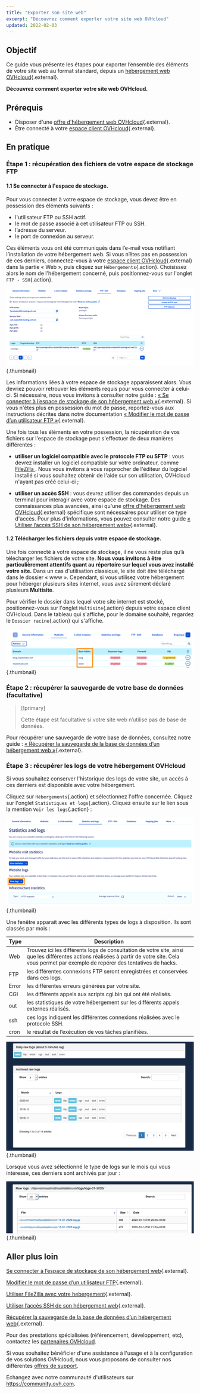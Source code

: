 ```yaml
---
title: "Exporter son site web"
excerpt: "Découvrez comment exporter votre site web OVHcloud"
updated: 2022-02-03
---
```


## Objectif

Ce guide vous présente les étapes pour exporter l’ensemble des éléments de votre site web au format standard, depuis un [hébergement web OVHcloud](https://www.ovhcloud.com/fr-ca/web-hosting/){.external}.

**Découvrez comment exporter votre site web OVHcloud.**

## Prérequis

- Disposer d'une [offre d'hébergement web OVHcloud](https://www.ovhcloud.com/fr-ca/web-hosting/){.external}.
- Être connecté à votre [espace client OVHcloud](https://ca.ovh.com/auth/?action=gotomanager&from=https://www.ovh.com/ca/fr/&ovhSubsidiary=qc){.external}.

## En pratique

### Étape 1 : récupération des fichiers de votre espace de stockage FTP

#### 1.1 Se connecter à l'espace de stockage.

Pour vous connecter à votre espace de stockage, vous devez être en possession des éléments suivants :

- l'utilisateur FTP ou SSH actif.
- le mot de passe associé à cet utilisateur FTP ou SSH.
- l’adresse du serveur.
- le port de connexion au serveur.

Ces éléments vous ont été communiqués dans l’e-mail vous notifiant l’installation de votre hébergement web. Si vous n’êtes pas en possession de ces derniers, connectez-vous à votre [espace client OVHcloud](https://ca.ovh.com/auth/?action=gotomanager&from=https://www.ovh.com/ca/fr/&ovhSubsidiary=qc){.external} dans la partie « Web », puis cliquez sur `Hébergements`{.action}. Choisissez alors le nom de l'hébergement concerné, puis positionnez-vous sur l'onglet `FTP - SSH`{.action}. 

![export-website](images/tab-pro.png){.thumbnail}

Les informations liées à votre espace de stockage apparaissent alors. Vous devriez pouvoir retrouver les éléments requis pour vous connecter à celui-ci. Si nécessaire, nous vous invitons à consulter notre guide : [« Se connecter à l’espace de stockage de son hébergement web »](/pages/web_cloud/web_hosting/ftp_connection){.external}. Si vous n'êtes plus en possession du mot de passe, reportez-vous aux instructions décrites dans notre documentation [« Modifier le mot de passe d’un utilisateur FTP »](/pages/web_cloud/web_hosting/ftp_change_password){.external}.

Une fois tous les éléments en votre possession, la récupération de vos fichiers sur l'espace de stockage peut s'effectuer de deux manières différentes :

- **utiliser un logiciel compatible avec le protocole FTP ou SFTP** : vous devrez installer un logiciel compatible sur votre ordinateur, comme [ FileZilla ](/pages/web_cloud/web_hosting/ftp_filezilla_user_guide). Nous vous invitons à vous rapprocher de l'éditeur du logiciel installé si vous souhaitez obtenir de l'aide sur son utilisation, OVHcloud n'ayant pas créé celui-ci ;

- **utiliser un accès SSH** : vous devrez utiliser des commandes depuis un terminal pour interagir avec votre espace de stockage. Des connaissances plus avancées, ainsi qu'une [offre d'hébergement web OVHcloud](https://www.ovhcloud.com/fr-ca/web-hosting/){.external} spécifique sont nécessaires pour utiliser ce type d'accès. Pour plus d'informations, vous pouvez consulter notre guide  [« Utiliser l’accès SSH de son hébergement web»](/pages/web_cloud/web_hosting/ssh_on_webhosting){.external}. 

#### 1.2 Télécharger les fichiers depuis votre espace de stockage.

Une fois connecté à votre espace de stockage, il ne vous reste plus qu’à télécharger les fichiers de votre site. **Nous vous invitons à être particulièrement attentifs quant au répertoire sur lequel vous avez installé votre site.** Dans un cas d'utilisation classique, le site doit être téléchargé dans le dossier « www ». Cependant, si vous utilisez votre hébergement pour héberger plusieurs sites internet, vous avez sûrement déclaré plusieurs **Multisite**.

Pour vérifier le dossier dans lequel votre site internet est stocké, positionnez-vous sur l'onglet `Multisite`{.action} depuis votre espace client OVHcloud. Dans le tableau qui s'affiche, pour le domaine souhaité, regardez le `Dossier racine`{.action} qui s'affiche.

![export-website](images/root-folders.png){.thumbnail}

### Étape 2 : récupérer la sauvegarde de votre base de données (facultative)

> [!primary]
>
> Cette étape est facultative si votre site web n’utilise pas de base de données.
>

Pour récupérer une sauvegarde de votre base de données, consultez notre guide :
[« Récupérer la sauvegarde de la base de données d’un hébergement web »](/pages/web_cloud/web_hosting/sql_database_export){.external}.

### Étape 3 : récupérer les logs de votre hébergement OVHcloud

Si vous souhaitez conserver l'historique des logs de votre site, un accès à ces derniers est disponible avec votre hébergement.

Cliquez sur `Hébergements`{.action} et sélectionnez l'offre concernée. Cliquez sur l'onglet `Statistiques et logs`{.action}. Cliquez ensuite sur le lien sous la mention `Voir les logs`{.action} :

![export-website](images/view-logs.png){.thumbnail}

Une fenêtre apparait avec les différents types de logs à disposition. Ils sont classés par mois :

| Type  	| Description                                                                                                                                                                                         	|
|-------	|-----------------------------------------------------------------------------------------------------------------------------------------------------------------------------------------------------	|
| Web   	| Trouvez ici les différents logs de consultation de votre site, ainsi que les différentes actions réalisées à partir de votre site. Cela vous permet par exemple de repérer des tentatives de hacks. 	|
| FTP   	| les différentes connexions FTP seront enregistrées et conservées dans ces logs.                                                                                                                     	|
| Error 	| les différentes erreurs générées par votre site.                                                                                                                                                    	|
| CGI   	| les différents appels aux scripts cgi.bin qui ont été réalisés.                                                                                                                                     	|
| out   	| les statistiques de votre hébergement sur les différents appels externes réalisés.                                                                                                                  	|
| ssh   	| ces logs indiquent les différentes connexions réalisées avec le protocole SSH.                                                                                                                      	|
| cron  	| le résultat de l’exécution de vos tâches planifiées.                                                                                                                                                	|

![export-website](images/raw-logs-general.png){.thumbnail}

Lorsque vous avez sélectionné le type de logs sur le mois qui vous intéresse, ces derniers sont archivés par jour :

![export-website](images/raw-logs.png){.thumbnail}

## Aller plus loin

[Se connecter à l’espace de stockage de son hébergement web](/pages/web_cloud/web_hosting/ftp_connection){.external}.

[Modifier le mot de passe d’un utilisateur FTP](/pages/web_cloud/web_hosting/ftp_change_password){.external}.

[Utiliser FileZilla avec votre hebergement](/pages/web_cloud/web_hosting/ftp_filezilla_user_guide){.external}.

[Utiliser l’accès SSH de son hébergement web](/pages/web_cloud/web_hosting/ssh_on_webhosting){.external}. 

[Récupérer la sauvegarde de la base de données d’un hébergement web](/pages/web_cloud/web_hosting/sql_database_export){.external}.

Pour des prestations spécialisées (référencement, développement, etc), contactez les [partenaires OVHcloud](https://partner.ovhcloud.com/fr-ca/directory/).

Si vous souhaitez bénéficier d'une assistance à l'usage et à la configuration de vos solutions OVHcloud, nous vous proposons de consulter nos différentes [offres de support](/links/support).

Échangez avec notre communauté d'utilisateurs sur <https://community.ovh.com>.